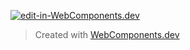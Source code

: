 [![edit-in-WebComponents.dev](https://webcomponents.dev/assets/ext/edit_in_wcd.svg)](https://webcomponents.dev/edit/NWWJtlI89WXE7LvAMlDd)

> Created with [WebComponents.dev](https://webcomponents.dev)

